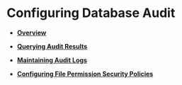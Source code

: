 # Configuring Database Audit<a name="EN-US_TOPIC_0289900858"></a>

-   **[Overview](overview-database-audit.md)**  

-   **[Querying Audit Results](querying-audit-results.md)**  

-   **[Maintaining Audit Logs](maintaining-audit-logs.md)**  

-   **[Configuring File Permission Security Policies](configuring-file-permission-security-policies.md)**  
